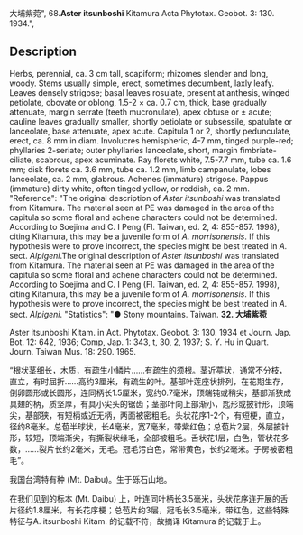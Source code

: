 大埔紫菀",
68.**Aster itsunboshi** Kitamura Acta Phytotax. Geobot. 3: 130. 1934.",

## Description
Herbs, perennial, ca. 3 cm tall, scapiform; rhizomes slender and long, woody. Stems usually simple, erect, sometimes decumbent, laxly leafy. Leaves densely strigose; basal leaves rosulate, present at anthesis, winged petiolate, obovate or oblong, 1.5-2 × ca. 0.7 cm, thick, base gradually attenuate, margin serrate (teeth mucronulate), apex obtuse or ± acute; cauline leaves gradually smaller, shortly petiolate or subsessile, spatulate or lanceolate, base attenuate, apex acute. Capitula 1 or 2, shortly pedunculate, erect, ca. 8 mm in diam. Involucres hemispheric, 4-7 mm, tinged purple-red; phyllaries 2-seriate; outer phyllaries lanceolate, short, margin fimbriate-ciliate, scabrous, apex acuminate. Ray florets white, 7.5-7.7 mm, tube ca. 1.6 mm; disk florets ca. 3.6 mm, tube ca. 1.2 mm, limb campanulate, lobes lanceolate, ca. 2 mm, glabrous. Achenes (immature) strigose. Pappus (immature) dirty white, often tinged yellow, or reddish, ca. 2 mm.
  "Reference": "The original description of *Aster itsunboshi* was translated from Kitamura. The material seen at PE was damaged in the area of the capitula so some floral and achene characters could not be determined. According to Soejima and C. I Peng (Fl. Taiwan, ed. 2, 4: 855-857. 1998), citing Kitamura, this may be a juvenile form of *A. morrisonensis*. If this hypothesis were to prove incorrect, the species might be best treated in *A.* sect. *Alpigeni*.The original description of *Aster itsunboshi* was translated from Kitamura. The material seen at PE was damaged in the area of the capitula so some floral and achene characters could not be determined. According to Soejima and C. I Peng (Fl. Taiwan, ed. 2, 4: 855-857. 1998), citing Kitamura, this may be a juvenile form of *A. morrisonensis*. If this hypothesis were to prove incorrect, the species might be best treated in *A.* sect. *Alpigeni*.
  "Statistics": "● Stony mountains. Taiwan.
**32. 大埔紫菀**

Aster itsunboshi Kitam. in Act. Phytotax. Geobot. 3: 130. 1934 et Journ. Jap. Bot. 12: 642, 1936; Comp, Jap. 1: 343, t, 30, 2, 1937; S. Y. Hu in Quart. Journ. Taiwan Mus. 18: 290. 1965.

“根状茎细长，木质，有疏生小鳞片……有疏生的须根。茎近葶状，通常不分枝，直立，有时屈折……高约3厘米，有疏生的叶。基部叶莲座状排列，在花期生存，倒卵圆形或长圆形，连同柄长1.5厘米，宽约0.7毫米，顶端钝或稍尖，基部渐狭成具翅的柄，质坚厚，有具小尖头的锯齿；茎部叶向上部渐小，匙形或披针形，顶端尖，基部狭，有短柄或近无柄，两面被密粗毛。头状花序1-2个，有短梗，直立，径约8毫米。总苞半球状，长4毫米，宽7毫米，带紫红色；总苞片2层，外层披针形，较短，顶端渐尖，有撕裂状缘毛，全部被粗毛。舌状花1层，白色，管状花多数，……裂片长约2毫米，无毛。冠毛污白色，常带黄色，长约2毫米。子房被密粗毛”。

我国台湾特有种 (Mt. Daibu)。生于砾石山地。

在我们见到的标本 (Mt. Daibu) 上，叶连同叶柄长3.5毫米，头状花序连开展的舌片径约1.8厘米，有长花序梗；总苞片约3层，冠毛长3.5毫米，带红色，这些特殊特征与A. itsunboshi Kitam. 的记载不符，故摘译 Kitamura 的记载于上。
